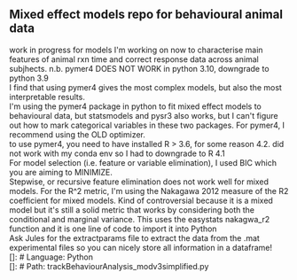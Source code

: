 ## Mixed effect models repo for behavioural animal data
work in progress for models I'm working on now to characterise main features of animal rxn time and correct response data across animal subjhects.
n.b. pymer4 DOES NOT WORK in python 3.10, downgrade to python 3.9 <br>
I find that using pymer4 gives the most complex models, but also the most interpretable results. <br>
I'm using the pymer4 package in python to fit mixed effect models to behavioural data, but statsmodels and pysr3 also works,
but I can't figure out how to mark categorical variables in these two packages. For pymer4, I recommend using the OLD optimizer. <br>
to use pymer4, you need to have installed R > 3.6, for some reason 4.2. did not work with my conda env so I had to downgrade to R 4.1 <br> 
For model selection (i.e. feature or variable elimination), I used BIC which you are aiming to MINIMIZE.<br>
Stepwise, or recursive feature elimination does not work well for mixed models. For the R^2 metric, I'm using the Nakagawa 2012 measure of the R2 coefficient for mixed models. 
Kind of controversial because it is a mixed model but it's still a solid metric that works by considering both the conditional and marginal variance. 
This uses the easystats nakagwa_r2 function and it is one line of code to import it into Python <br>
Ask Jules for the extractparams file to extract the data from the .mat experimental files so you can nicely store all information in a dataframe! <br>
[]: # Language: Python <br>
[]: # Path: trackBehaviourAnalysis_modv3simplified.py

